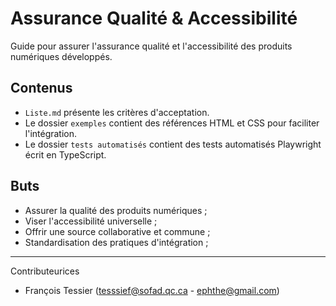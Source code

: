 # Assurance Qualité & Accessibilité
Guide pour assurer l'assurance qualité et l'accessibilité des produits numériques développés.

## Contenus
- `Liste.md` présente les critères d'acceptation.
- Le dossier `exemples` contient des références HTML et CSS pour faciliter l'intégration. 
- Le dossier `tests automatisés` contient des tests automatisés Playwright écrit en TypeScript.

## Buts
- Assurer la qualité des produits numériques ;
- Viser l'accessibilité universelle ;
- Offrir une source collaborative et commune ;
- Standardisation des pratiques d'intégration ;

---
Contributeurices
- François Tessier (tesssief@sofad.qc.ca - ephthe@gmail.com)
